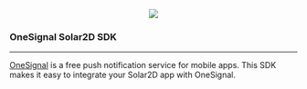 <p align="center">
  <img src="https://media.onesignal.com/cms/Website%20Layout/logo-red.svg"/>
</p>

### OneSignal Solar2D SDK
---

[OneSignal](https://onesignal.com/) is a free push notification service for mobile apps. This SDK makes it easy to integrate your Solar2D app with OneSignal.
